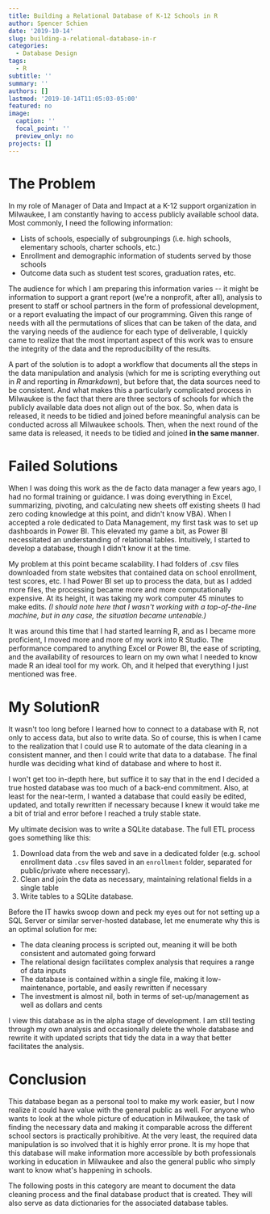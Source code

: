 ```yaml
---
title: Building a Relational Database of K-12 Schools in R
author: Spencer Schien
date: '2019-10-14'
slug: building-a-relational-database-in-r
categories:
  - Database Design
tags:
  - R
subtitle: ''
summary: ''
authors: []
lastmod: '2019-10-14T11:05:03-05:00'
featured: no
image:
  caption: ''
  focal_point: ''
  preview_only: no
projects: []
---
```


# The Problem

In my role of Manager of Data and Impact at a K-12 support organization in Milwaukee, I am constantly having to access publicly available school data.  Most commonly, I need the following information:

* Lists of schools, especially of subgrounpings (i.e. high schools, elementary schools, charter schools, etc.)
* Enrollment and demographic information of students served by those schools
* Outcome data such as student test scores, graduation rates, etc.

The audience for which I am preparing this information varies -- it might be information to support a grant report (we're a nonprofit, after all), analysis to present to staff or school partners in the form of professional development, or a report evaluating the impact of our programming.  Given this range of needs with all the permutations of slices that can be taken of the data, and the varying needs of the audience for each type of deliverable, I quickly came to realize that the most important aspect of this work was to ensure the integrity of the data and the reproducibility of the results.

A part of the solution is to adopt a workflow that documents all the steps in the data manipulation and analysis (which for me is scripting everything out in *R* and reporting in *Rmarkdown*), but before that, the data sources need to be consistent.  And what makes this a particularly complicated process in Milwaukee is the fact that there are three sectors of schools for which the publicly available data does not align out of the box.  So, when data is released, it needs to be tidied and joined before meaningful analysis can be conducted across all Milwaukee schools.  Then, when the next round of the same data is released, it needs to be tidied and joined **in the same manner**.

# Failed Solutions

When I was doing this work as the de facto data manager a few years ago, I had no formal training or guidance.  I was doing everything in Excel, summarizing, pivoting, and calculating new sheets off existing sheets (I had zero coding knowledge at this point, and didn't know VBA).  When I accepted a role dedicated to Data Management, my first task was to set up dashboards in Power BI.  This elevated my game a bit, as Power BI necessitated an understanding of relational tables.  Intuitively, I started to develop a database, though I didn't know it at the time.

My problem at this point became scalability.  I had folders of .csv files downloaded from state websites that contained data on school enrollment, test scores, etc.  I had Power BI set up to process the data, but as I added more files, the processing became more and more computationally expensive.  At its height, it was taking my work computer 45 minutes to make edits. *(I should note here that I wasn't working with a top-of-the-line machine, but in any case, the situation became untenable.)*

It was around this time that I had started learning R, and as I became more proficient, I moved more and more of my work into R Studio.  The performance compared to anything Excel or Power BI, the ease of scripting, and the availability of resources to learn on my own what I needed to know made R an ideal tool for my work.  Oh, and it helped that everything I just mentioned was free.

# My SolutionR

It wasn't too long before I learned how to connect to a database with R, not only to access data, but also to write data.  So of course, this is when I came to the realization that I could use R to automate of the data cleaning in a consistent manner, and then I could write that data to a database.  The final hurdle was deciding what kind of database and where to host it.

I won't get too in-depth here, but suffice it to say that in the end I decided a true hosted database was too much of a back-end commitment.  Also, at least for the near-term, I wanted a database that could easily be edited, updated, and totally rewritten if necessary because I knew it would take me a bit of trial and error before I reached a truly stable state.

My ultimate decision was to write a SQLite database.  The full ETL process goes something like this:

1. Download data from the web  and save in a dedicated folder (e.g. school enrollment data `.csv`  files saved in an `enrollment` folder, separated for public/private where necessary).
2. Clean and join the data as necessary, maintaining relational fields in a single table
3. Write tables to a SQLite database.

Before the IT hawks swoop down and peck my eyes out for not setting up a SQL Server or similar server-hosted database, let me enumerate why this is an optimal solution for me:

* The data cleaning process is scripted out, meaning it will be both consistent and automated going forward
* The relational design facilitates complex analysis that requires a range of data inputs
* The database is contained within a single file, making it low-maintenance, portable, and easily rewritten if necessary
* The investment is almost nil, both in terms of set-up/management as well as dollars and cents

I view this database as in the alpha stage of development.  I am still testing through my own analysis and occasionally delete the whole database and rewrite it with updated scripts that tidy the data in a way that better facilitates the analysis.

# Conclusion

This database began as a personal tool to make my work easier, but I now realize it could have value with the general public as well.  For anyone who wants to look at the whole picture of education in Milwaukee, the task of finding the necessary data and making it comparable across the different school sectors is practically prohibitive.  At the very least, the required data manipulation is so involved that it is highly error prone.  It is my hope that this database will make information more accessible by both professionals working in education in Milwaukee and also the general public who simply want to know what's happening in schools.

The following posts in this category are meant to document the data cleaning process and the final database product that is created.  They will also serve as data dictionaries for the associated database tables.
